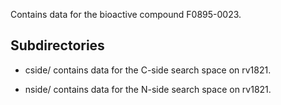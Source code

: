 Contains data for the bioactive compound F0895-0023.

## Subdirectories

- cside/ contains data for the C-side search space on rv1821.

- nside/ contains data for the N-side search space on rv1821.


